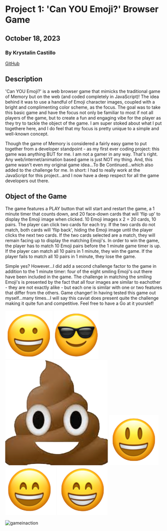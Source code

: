 # Project 1: 'Can YOU Emoji?' Browser Game

## October 18, 2023

### By Krystalin Castillo

[GitHub](https://github.com/KfromtheChi)

## Description
'Can YOU Emoji?' is a web browser game that mimicks the traditional game of Memory but on the web (and coded completely in JavaScript)!  The idea behind it was to use a handful of Emoji character images, coupled with a bright and complimenting color scheme, as the focus.  The goal was to take this basic game and have the focus not only be familiar to most if not all players of the game, but to create a fun and engaging vibe for the player as they try to tackle the object of the game.  I am super stoked about what I put togethere here, and I do feel that my focus is pretty unique to a simple and well-known concept.

Though the game of Memory is considered a fairly easy game to put together from a developer standpoint - as my first ever coding project: this game was anything BUT for me.  I am not a gamer in any way.  That's right.  Any web/internet/animation based game is just NOT my thing.  And, this game wasn't even my original game idea...To Be Continued...which also added to the challenge for me.  In short: I had to really work at the JavaScript for this project...and I now have a deep respect for all the game developers out there.

## Object of the Game
The game features a PLAY button that will start and restart the game, a 1 minute timer that counts down, and 20 face-down cards that will 'flip up' to display the Emoji image when clicked.  10 Emoji images x 2 = 20 cards, 10 pairs.  The player can click two cards for each try.  If the two cards do not match, both cards will 'flip back', hiding the Emoji image until the player clicks the next two cards.  If the two cards selected are a match, they will remain facing up to display the matching Emoji's. In order to win the game, the player has to match 10 Emoji pairs before the 1 minute game timer is up.  If the player can match all 10 pairs in 1 minute, they win the game.  If the player fails to match all 10 pairs in 1 minute, they lose the game.

Simple yes?  However...I did add a second challenge factor to the game in addition to the 1 minute timer: four of the eight smiling Emoji's out there have been included in the game.  The challenge in matching the smiling Emoji's is presented by the fact that all four images are similar to eachother - they are not exactly alike - but each one is similar with one or two features that differ from the others.  Game changer!  In having tested this game out myself...many times...I will say this caviat does present quite the challenge making it quite fun and competitive.  Feel free to have a Go at it yourslef!

![Smile1](https://github.com/KfromtheChi/browserGame/blob/main/assets/smile1.png) ![Cool](https://github.com/KfromtheChi/browserGame/blob/main/assets/cool.png) ![Poop](https://github.com/KfromtheChi/browserGame/blob/main/assets/poop.png) ![Smile2](https://github.com/KfromtheChi/browserGame/blob/main/assets/smile2.png) ![Smile3](https://github.com/KfromtheChi/browserGame/blob/main/assets/smile3.png) ![Smile4](https://github.com/KfromtheChi/browserGame/blob/main/assets/smile4.png)


![gameinaction](https://github.com/KfromtheChi/browserGame/assets/145854969/ed37a05f-5636-4a55-b590-8164a47dbbb2)

